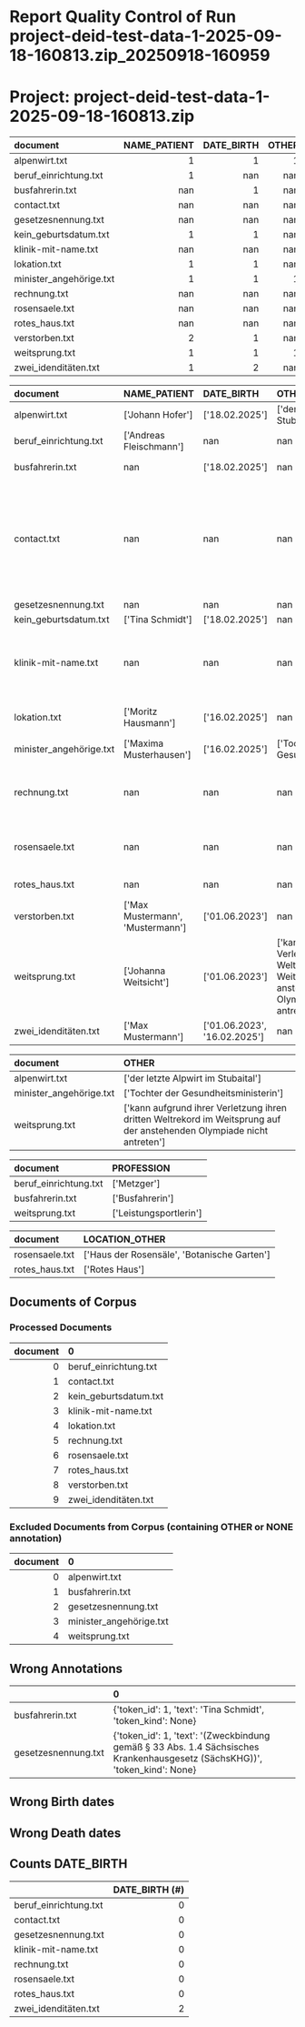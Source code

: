 
Report Quality Control of Run project-deid-test-data-1-2025-09-18-160813.zip_20250918-160959
============================================================================================
# Project: project-deid-test-data-1-2025-09-18-160813.zip



| document                |   NAME_PATIENT |   DATE_BIRTH |   OTHER |   PROFESSION |   LOCATION_ORGANIZATION |   LOCATION_CITY |   CONTACT_URL |   CONTACT_EMAIL |   LOCATION_HOSPITAL |   LOCATION_COUNTRY |   DATE |   LOCATION_STREET |   LOCATION_ZIP |   ID |   LOCATION_OTHER |   DATE_DEATH |
|:------------------------|---------------:|-------------:|--------:|-------------:|------------------------:|----------------:|--------------:|----------------:|--------------------:|-------------------:|-------:|------------------:|---------------:|-----:|-----------------:|-------------:|
| alpenwirt.txt           |              1 |            1 |       1 |          nan |                     nan |             nan |           nan |             nan |                 nan |                nan |    nan |               nan |            nan |  nan |              nan |          nan |
| beruf_einrichtung.txt   |              1 |          nan |     nan |            1 |                       1 |             nan |           nan |             nan |                 nan |                nan |    nan |               nan |            nan |  nan |              nan |          nan |
| busfahrerin.txt         |            nan |            1 |     nan |            1 |                       1 |             nan |           nan |             nan |                 nan |                nan |    nan |               nan |            nan |  nan |              nan |          nan |
| contact.txt             |            nan |          nan |     nan |          nan |                     nan |               2 |             2 |               5 |                 nan |                nan |    nan |               nan |            nan |  nan |              nan |          nan |
| gesetzesnennung.txt     |            nan |          nan |     nan |          nan |                     nan |             nan |           nan |             nan |                 nan |                nan |    nan |               nan |            nan |  nan |              nan |          nan |
| kein_geburtsdatum.txt   |              1 |            1 |     nan |          nan |                     nan |             nan |           nan |             nan |                 nan |                nan |    nan |               nan |            nan |  nan |              nan |          nan |
| klinik-mit-name.txt     |            nan |          nan |     nan |          nan |                     nan |               2 |           nan |             nan |                   3 |                  1 |    nan |               nan |            nan |  nan |              nan |          nan |
| lokation.txt            |              1 |            1 |     nan |          nan |                       1 |               1 |             1 |               1 |                   1 |                nan |      1 |                 1 |              1 |  nan |              nan |          nan |
| minister_angehörige.txt |              1 |            1 |       1 |          nan |                     nan |             nan |           nan |             nan |                 nan |                nan |    nan |               nan |            nan |  nan |              nan |          nan |
| rechnung.txt            |            nan |          nan |     nan |          nan |                       3 |               2 |           nan |             nan |                 nan |                nan |    nan |                 2 |              2 |    2 |              nan |          nan |
| rosensaele.txt          |            nan |          nan |     nan |          nan |                       1 |               1 |           nan |             nan |                 nan |                nan |    nan |                 1 |              1 |  nan |                2 |          nan |
| rotes_haus.txt          |            nan |          nan |     nan |          nan |                       1 |               1 |           nan |               1 |                 nan |                nan |    nan |                 1 |              1 |    1 |                1 |          nan |
| verstorben.txt          |              2 |            1 |     nan |          nan |                     nan |             nan |           nan |             nan |                 nan |                nan |      2 |               nan |            nan |  nan |              nan |            1 |
| weitsprung.txt          |              1 |            1 |       1 |            1 |                     nan |             nan |           nan |             nan |                 nan |                nan |      1 |               nan |            nan |  nan |              nan |          nan |
| zwei_idenditäten.txt    |              1 |            2 |     nan |          nan |                     nan |             nan |           nan |             nan |                 nan |                nan |      1 |               nan |            nan |    1 |              nan |          nan |



| document                | NAME_PATIENT                     | DATE_BIRTH                   | OTHER                                                                                                                  | PROFESSION             | LOCATION_ORGANIZATION                                                                                                   | LOCATION_CITY           | CONTACT_URL                                                                                                                                                           | CONTACT_EMAIL                                                                                                                                                       | LOCATION_HOSPITAL                                                                                                             | LOCATION_COUNTRY   | DATE                         | LOCATION_STREET                                       | LOCATION_ZIP       | ID                                        | LOCATION_OTHER                              | DATE_DEATH     |
|:------------------------|:---------------------------------|:-----------------------------|:-----------------------------------------------------------------------------------------------------------------------|:-----------------------|:------------------------------------------------------------------------------------------------------------------------|:------------------------|:----------------------------------------------------------------------------------------------------------------------------------------------------------------------|:--------------------------------------------------------------------------------------------------------------------------------------------------------------------|:------------------------------------------------------------------------------------------------------------------------------|:-------------------|:-----------------------------|:------------------------------------------------------|:-------------------|:------------------------------------------|:--------------------------------------------|:---------------|
| alpenwirt.txt           | ['Johann Hofer']                 | ['18.02.2025']               | ['der letzte Alpwirt im Stubaital']                                                                                    | nan                    | nan                                                                                                                     | nan                     | nan                                                                                                                                                                   | nan                                                                                                                                                                 | nan                                                                                                                           | nan                | nan                          | nan                                                   | nan                | nan                                       | nan                                         | nan            |
| beruf_einrichtung.txt   | ['Andreas Fleischmann']          | nan                          | nan                                                                                                                    | ['Metzger']            | ['Schlachhof Schlacht-Gut']                                                                                             | nan                     | nan                                                                                                                                                                   | nan                                                                                                                                                                 | nan                                                                                                                           | nan                | nan                          | nan                                                   | nan                | nan                                       | nan                                         | nan            |
| busfahrerin.txt         | nan                              | ['18.02.2025']               | nan                                                                                                                    | ['Busfahrerin']        | ['Bahnbetrieben Musterstadt']                                                                                           | nan                     | nan                                                                                                                                                                   | nan                                                                                                                                                                 | nan                                                                                                                           | nan                | nan                          | nan                                                   | nan                | nan                                       | nan                                         | nan            |
| contact.txt             | nan                              | nan                          | nan                                                                                                                    | nan                    | nan                                                                                                                     | ['Leipzig']             | ['https://www.uniklinikum-leipzig.de/PublishingImages/Seiten/UKL/Lageplan/lageplan-neu-uniklinikum-leipzig.jpg?RenditionID=5', 'https://www.uniklinikum-leipzig.de/'] | ['nchi@med.uni-leipzig.de', 's.peter@klinikum-leipzig.de', 'onkologie@med.uni-leipzig.de', 'max.mueller@medizin.uni-leipzig.de', 'MB-IN-123@uni-klinik-leipzig.de'] | nan                                                                                                                           | nan                | nan                          | nan                                                   | nan                | nan                                       | nan                                         | nan            |
| gesetzesnennung.txt     | nan                              | nan                          | nan                                                                                                                    | nan                    | nan                                                                                                                     | nan                     | nan                                                                                                                                                                   | nan                                                                                                                                                                 | nan                                                                                                                           | nan                | nan                          | nan                                                   | nan                | nan                                       | nan                                         | nan            |
| kein_geburtsdatum.txt   | ['Tina Schmidt']                 | ['18.02.2025']               | nan                                                                                                                    | nan                    | nan                                                                                                                     | nan                     | nan                                                                                                                                                                   | nan                                                                                                                                                                 | nan                                                                                                                           | nan                | nan                          | nan                                                   | nan                | nan                                       | nan                                         | nan            |
| klinik-mit-name.txt     | nan                              | nan                          | nan                                                                                                                    | nan                    | nan                                                                                                                     | ['Dresdner', 'Dresden'] | nan                                                                                                                                                                   | nan                                                                                                                                                                 | ['Universitätsklinikum Carl Gustav Carus', 'Universitätsklinikum Carl Gustav Carus Dresden', 'Dresdner Universitätsklinikum'] | ['Ostsachsen']     | nan                          | nan                                                   | nan                | nan                                       | nan                                         | nan            |
| lokation.txt            | ['Moritz Hausmann']              | ['16.02.2025']               | nan                                                                                                                    | nan                    | ['Grünes Haus']                                                                                                         | ['Musterhausen']        | ['www.universitätsklinikum-musterhausen.de']                                                                                                                          | ['kontakt-per-mail@uniklinik-musterhausen.de']                                                                                                                      | ['Universitätsklinikum Musterstadt']                                                                                          | nan                | ['18.02.2025']               | ['Universitätsstraße 3']                              | ['01234']          | nan                                       | nan                                         | nan            |
| minister_angehörige.txt | ['Maxima Musterhausen']          | ['16.02.2025']               | ['Tochter der Gesundheitsministerin']                                                                                  | nan                    | nan                                                                                                                     | nan                     | nan                                                                                                                                                                   | nan                                                                                                                                                                 | nan                                                                                                                           | nan                | nan                          | nan                                                   | nan                | nan                                       | nan                                         | nan            |
| rechnung.txt            | nan                              | nan                          | nan                                                                                                                    | nan                    | ['Universität Leipzig', 'Institut für Medizinische Informatik, Statistik und Epidemiologie', 'LIFE Management Cluster'] | ['Leipzig']             | nan                                                                                                                                                                   | nan                                                                                                                                                                 | nan                                                                                                                           | nan                | nan                          | ['Philipp-Rosenthal-Straße 27', 'Härtelstraße 16-18'] | ['04103', '04107'] | ['DEUTDEDB476', 'DE32390400139542648643'] | nan                                         | nan            |
| rosensaele.txt          | nan                              | nan                          | nan                                                                                                                    | nan                    | ['Friedrich-Schiller-Universität Jena']                                                                                 | ['Jena']                | nan                                                                                                                                                                   | nan                                                                                                                                                                 | nan                                                                                                                           | nan                | nan                          | ['Fürstengraben 27']                                  | ['07743']          | nan                                       | ['Haus der Rosensäle', 'Botanische Garten'] | nan            |
| rotes_haus.txt          | nan                              | nan                          | nan                                                                                                                    | nan                    | ['LIFE Management Cluster']                                                                                             | ['Leipzig']             | nan                                                                                                                                                                   | ['info-life@lists.uni-leipzig.de']                                                                                                                                  | nan                                                                                                                           | nan                | nan                          | ['Philipp-Rosenthal-Str. 27']                         | ['04103']          | ['M']                                     | ['Rotes Haus']                              | nan            |
| verstorben.txt          | ['Max Mustermann', 'Mustermann'] | ['01.06.2023']               | nan                                                                                                                    | nan                    | nan                                                                                                                     | nan                     | nan                                                                                                                                                                   | nan                                                                                                                                                                 | nan                                                                                                                           | nan                | ['18.02.2025', '16.02.2025'] | nan                                                   | nan                | nan                                       | nan                                         | ['30.08.2026'] |
| weitsprung.txt          | ['Johanna Weitsicht']            | ['01.06.2023']               | ['kann aufgrund ihrer Verletzung ihren dritten Weltrekord im Weitsprung auf der anstehenden Olympiade nicht antreten'] | ['Leistungsportlerin'] | nan                                                                                                                     | nan                     | nan                                                                                                                                                                   | nan                                                                                                                                                                 | nan                                                                                                                           | nan                | ['16.02.2025']               | nan                                                   | nan                | nan                                       | nan                                         | nan            |
| zwei_idenditäten.txt    | ['Max Mustermann']               | ['01.06.2023', '16.02.2025'] | nan                                                                                                                    | nan                    | nan                                                                                                                     | nan                     | nan                                                                                                                                                                   | nan                                                                                                                                                                 | nan                                                                                                                           | nan                | ['18.02.2025']               | nan                                                   | nan                | ['45782389']                              | nan                                         | nan            |



| document                | OTHER                                                                                                                  |
|:------------------------|:-----------------------------------------------------------------------------------------------------------------------|
| alpenwirt.txt           | ['der letzte Alpwirt im Stubaital']                                                                                    |
| minister_angehörige.txt | ['Tochter der Gesundheitsministerin']                                                                                  |
| weitsprung.txt          | ['kann aufgrund ihrer Verletzung ihren dritten Weltrekord im Weitsprung auf der anstehenden Olympiade nicht antreten'] |



| document              | PROFESSION             |
|:----------------------|:-----------------------|
| beruf_einrichtung.txt | ['Metzger']            |
| busfahrerin.txt       | ['Busfahrerin']        |
| weitsprung.txt        | ['Leistungsportlerin'] |



| document       | LOCATION_OTHER                              |
|:---------------|:--------------------------------------------|
| rosensaele.txt | ['Haus der Rosensäle', 'Botanische Garten'] |
| rotes_haus.txt | ['Rotes Haus']                              |

## Documents of Corpus

### Processed Documents

|   document | 0                     |
|-----------:|:----------------------|
|          0 | beruf_einrichtung.txt |
|          1 | contact.txt           |
|          2 | kein_geburtsdatum.txt |
|          3 | klinik-mit-name.txt   |
|          4 | lokation.txt          |
|          5 | rechnung.txt          |
|          6 | rosensaele.txt        |
|          7 | rotes_haus.txt        |
|          8 | verstorben.txt        |
|          9 | zwei_idenditäten.txt  |

### Excluded Documents from Corpus (containing OTHER or NONE annotation)

|   document | 0                       |
|-----------:|:------------------------|
|          0 | alpenwirt.txt           |
|          1 | busfahrerin.txt         |
|          2 | gesetzesnennung.txt     |
|          3 | minister_angehörige.txt |
|          4 | weitsprung.txt          |

## Wrong Annotations

|                     | 0                                                                                                                          |
|:--------------------|:---------------------------------------------------------------------------------------------------------------------------|
| busfahrerin.txt     | {'token_id': 1, 'text': 'Tina Schmidt', 'token_kind': None}                                                                |
| gesetzesnennung.txt | {'token_id': 1, 'text': '(Zweckbindung gemäß § 33 Abs. 1.4 Sächsisches Krankenhausgesetz (SächsKHG))', 'token_kind': None} |

## Wrong Birth dates



## Wrong Death dates



## Counts DATE_BIRTH

|                       |   DATE_BIRTH (#) |
|:----------------------|-----------------:|
| beruf_einrichtung.txt |                0 |
| contact.txt           |                0 |
| gesetzesnennung.txt   |                0 |
| klinik-mit-name.txt   |                0 |
| rechnung.txt          |                0 |
| rosensaele.txt        |                0 |
| rotes_haus.txt        |                0 |
| zwei_idenditäten.txt  |                2 |

